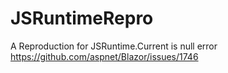 # JSRuntimeRepro
A Reproduction for JSRuntime.Current is null error https://github.com/aspnet/Blazor/issues/1746
